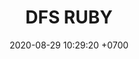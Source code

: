 ---
layout: liga-indigo-team
permalink: /team/:title.html
categories: LI LI1  LI4 LI5 LI6 LI8 LI9  SAP1 DMD4 TSR5 SSI6 IL8 TAE9 team
liga: LIGA INDIGO
maincover: /assets/logos/DFS.png
puntosLJMAYO24: 
date: 2020-08-29 10:29:20 +0700
title: DFS RUBY
route: /liga-indigo
tag: johto042024
color: black
puntosLJ202404: 12
grupo: sur
background: '#F16C38'
cover: DFSRU
team: DFS RUBY
ID: DFS RUBY
puntos: 7
pj: 5


team1: partido4
team2: RUBY2
team3: RUBY3
team4: partido5
team5: partido5
team6: partido4
team7: RUBY7
team8: partido5
team9: partido5


#PARTIDO 1
j1: RONDA 1
maincover1: /assets/logos/DFS.png
p1: RUBY
r1: 2
pp1: SAP
rr1: 1
bg1: ofire
pt1: 0
pj1: 0


#PARTIDO 4
maincover4: /assets/logos/DFS.png
j4: RONDA 4
p4: RUBY
r4: 1
rr4: 2
pp4: DMD
bg4: ofire 
pt4: 0
pj4: 0
#PARTIDO 5
maincover5: /assets/logos/TSR.png
j5: RONDA 5
p5: RUBY
r5: 0
rr5: 2
pp5: TSR
bg5: fire 
pt5: 0
pj5: 0
#PARTIDO 6
j6: RONDA 6
maincover6: /assets/logos/SSI.png
bg6: ofire 
p6: RUBY
r6: 0
pp6: SSI
rr6: 0 
pt6: 0
pj6: 0

#PARTIDO 8
maincover8: /assets/logos/ILEAGUE.png
j8: RONDA 8
p8: RUBY
r8: 0
pp8: IL
rr8: 0
bg8: ofire 
pt8: 0
pj8: 0
#PARTIDO 9
maincover9: /assets/logos/TAE.png
j9: RONDA 9
p9: RUBY
pp9: TAE
bg9: fire
r9: 0
rr9: 0 
pt9: 0
pj9: 0
dia: 31
hora: '21:10'
# pj: 11
# pt1: 0
# pt2: 0
# pt3: 0
# pt4: 0
# pt5: 0
# pt6: 0
# pt7: 0
# pt8: 0
# pt9: 0
# pt10: 0
# pt11: 0
# p1:  DFS RUBY
# r1: 0
# bg1: fire bg-danger
# rr1: 0
# pp1: DFS RUBY
# p2: DFS RUBY
# r2: 0
# rr2: 0
# bg2: fire bg-danger
# pp2: NO SMITE
# p3:  DFS RUBY
# r3: 0
# bg3: fire bg-warning
# rr3: 0
# pp3: JAS
# p4:  DFS RUBY
# r4: 0
# bg4: fire bg-danger
# rr4: 0
# pp4: DFS DMD
# p5:  DFS RUBY
# r5: 0
# bg5: fire bg-warning
# rr5: 0
# pp5: T. SATISFACTION
# p6:  DFS RUBY
# r6: 0
# bg6: fire bg-danger
# rr6: 0
# pp6: S.VANGUARD
# p7:  DFS RUBY
# r7: 0
# rr7: 0
# bg7: fire bg-danger
# pp7: HGO
# p8:  DFS RUBY
# r8: 0
# rr8: 0 
# bg8: fire bg-warning
# pp8: HG REGIOS
# p9:  DFS RUBY
# r9: 0
# bg9: fire bg-success
# rr9: 0
# pp9: ZODIAC
# p10: DFS RUBY
# r10: 0
# rr10: 0
# bg10: fire bg-danger
# pp10: MBO
# info: 28/05/24
# hora: '22:20'
# r11: 0
# rr11: 0
# bg11: fire bg-danger
# p11:  DFS RUBY
# pp11: LAST BREATH

---